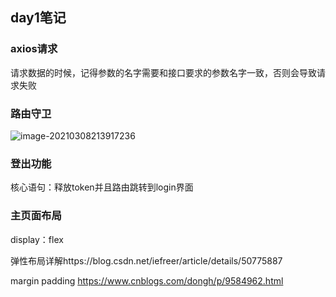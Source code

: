## day1笔记

### axios请求

请求数据的时候，记得参数的名字需要和接口要求的参数名字一致，否则会导致请求失败

### 路由守卫

![image-20210308213917236](C:\Users\Administrator\AppData\Roaming\Typora\typora-user-images\image-20210308213917236.png)

### 登出功能

核心语句：释放token并且路由跳转到login界面



### 主页面布局

display：flex

弹性布局详解https://blog.csdn.net/iefreer/article/details/50775887

margin padding https://www.cnblogs.com/dongh/p/9584962.html